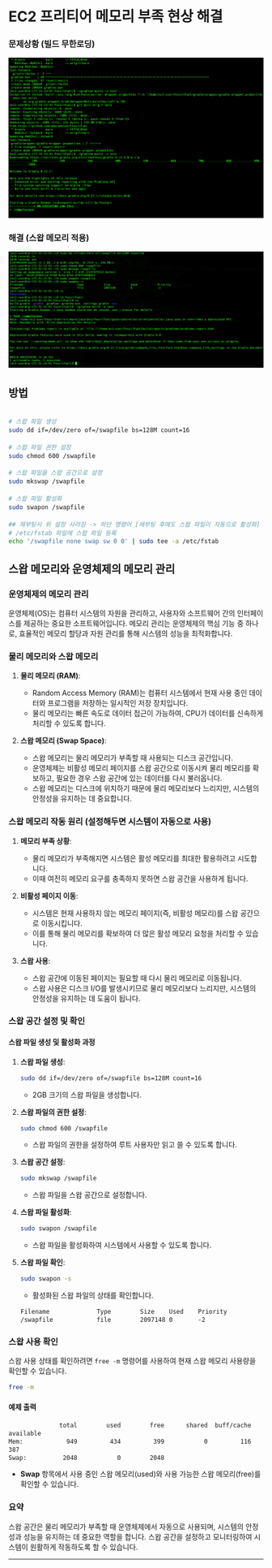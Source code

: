# EC2 프리티어 메모리 부족 현상 해결

### 문제상황 (빌드 무한로딩)
![img.png](img/2025/resolve.png)

### 해결 (스왑 메모리 적용)
![img_1.png](img/2025/problem.png)

## 방법
   ```bash

# 스왑 파일 생성
sudo dd if=/dev/zero of=/swapfile bs=128M count=16

# 스왑 파일 권한 설정
sudo chmod 600 /swapfile

# 스왑 파일을 스왑 공간으로 설정
sudo mkswap /swapfile

# 스왑 파일 활성화
sudo swapon /swapfile

## 재부팅시 위 설정 사라짐 -> 하단 명령어 [재부팅 후에도 스왑 파일이 자동으로 활성화]
# /etc/fstab 파일에 스왑 파일 등록
echo '/swapfile none swap sw 0 0' | sudo tee -a /etc/fstab

```

## 스왑 메모리와 운영체제의 메모리 관리

### 운영체제의 메모리 관리

운영체제(OS)는 컴퓨터 시스템의 자원을 관리하고, 사용자와 소프트웨어 간의 인터페이스를 제공하는 중요한 소프트웨어입니다. 메모리 관리는 운영체제의 핵심 기능 중 하나로, 효율적인 메모리 할당과 자원 관리를 통해 시스템의 성능을 최적화합니다.

### 물리 메모리와 스왑 메모리

1. **물리 메모리 (RAM)**:
    - Random Access Memory (RAM)는 컴퓨터 시스템에서 현재 사용 중인 데이터와 프로그램을 저장하는 일시적인 저장 장치입니다.
    - 물리 메모리는 빠른 속도로 데이터 접근이 가능하여, CPU가 데이터를 신속하게 처리할 수 있도록 합니다.

2. **스왑 메모리 (Swap Space)**:
    - 스왑 메모리는 물리 메모리가 부족할 때 사용되는 디스크 공간입니다.
    - 운영체제는 비활성 메모리 페이지를 스왑 공간으로 이동시켜 물리 메모리를 확보하고, 필요한 경우 스왑 공간에 있는 데이터를 다시 불러옵니다.
    - 스왑 메모리는 디스크에 위치하기 때문에 물리 메모리보다 느리지만, 시스템의 안정성을 유지하는 데 중요합니다.

### 스왑 메모리 작동 원리 (설정해두면 시스템이 자동으로 사용)

1. **메모리 부족 상황**:
    - 물리 메모리가 부족해지면 시스템은 활성 메모리를 최대한 활용하려고 시도합니다.
    - 이때 여전히 메모리 요구를 충족하지 못하면 스왑 공간을 사용하게 됩니다.

2. **비활성 페이지 이동**:
    - 시스템은 현재 사용하지 않는 메모리 페이지(즉, 비활성 메모리)를 스왑 공간으로 이동시킵니다.
    - 이를 통해 물리 메모리를 확보하여 더 많은 활성 메모리 요청을 처리할 수 있습니다.

3. **스왑 사용**:
    - 스왑 공간에 이동된 페이지는 필요할 때 다시 물리 메모리로 이동됩니다.
    - 스왑 사용은 디스크 I/O를 발생시키므로 물리 메모리보다 느리지만, 시스템의 안정성을 유지하는 데 도움이 됩니다.

### 스왑 공간 설정 및 확인

#### 스왑 파일 생성 및 활성화 과정

1. **스왑 파일 생성**:
   ```bash
   sudo dd if=/dev/zero of=/swapfile bs=128M count=16
   ```
    - 2GB 크기의 스왑 파일을 생성합니다.

2. **스왑 파일의 권한 설정**:
   ```bash
   sudo chmod 600 /swapfile
   ```
    - 스왑 파일의 권한을 설정하여 루트 사용자만 읽고 쓸 수 있도록 합니다.

3. **스왑 공간 설정**:
   ```bash
   sudo mkswap /swapfile
   ```
    - 스왑 파일을 스왑 공간으로 설정합니다.

4. **스왑 파일 활성화**:
   ```bash
   sudo swapon /swapfile
   ```
    - 스왑 파일을 활성화하여 시스템에서 사용할 수 있도록 합니다.

5. **스왑 파일 확인**:
   ```bash
   sudo swapon -s
   ```
    - 활성화된 스왑 파일의 상태를 확인합니다.
   ```plaintext
   Filename             Type        Size    Used    Priority
   /swapfile            file        2097148 0       -2
   ```

### 스왑 사용 확인

스왑 사용 상태를 확인하려면 `free -m` 명령어를 사용하여 현재 스왑 메모리 사용량을 확인할 수 있습니다.

```bash
free -m
```

#### 예제 출력
```plaintext
              total        used        free      shared  buff/cache   available
Mem:            949         434         399           0         116         387
Swap:          2048           0        2048
```

- **Swap** 항목에서 사용 중인 스왑 메모리(used)와 사용 가능한 스왑 메모리(free)를 확인할 수 있습니다.

### 요약

스왑 공간은 물리 메모리가 부족할 때 운영체제에서 자동으로 사용되며, 시스템의 안정성과 성능을 유지하는 데 중요한 역할을 합니다. 스왑 공간을 설정하고 모니터링하여 시스템이 원활하게 작동하도록 할 수 있습니다.

---
